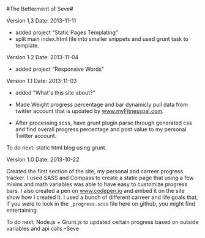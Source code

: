 #The Betterment of Seve#

Version 1,3
Date: 2013-11-11

- added project "Static Pages Templating"
- split main index.html file into smaller snippets and used grunt task to template.

Version 1.2
Date: 2013-11-04

- added project "Responsive Words"

Version 1.1
Date: 2013-11-03

- added "What's this site about?"

- Made Weight progress percentage and bar dynamicly pull data from twitter account that is updated by www.myFitnesspal.com. 

- After processing scss, have grunt plugin parse through generated css and find overall progress percentage and post value to my personal Twitter account.

To do next: static html blog using grunt.




Version 1.0
Date: 2013-10-22

Created the first section of the site, my personal and carreer progress tracker. I used SASS and Compass to create a static page that using a few mixins and math variables was able to have easy to customize progress bars. I also created a pen on www.codepen.io and embed it on the site show how I created it. I used a bunch of different carreer and life goals that, if you were to look in the `_progress.scss` file here on github, you might find entertaining.  


To do next: Node.js + Grunt.js to updated certain progress based on outside variables and api calls
-Seve

